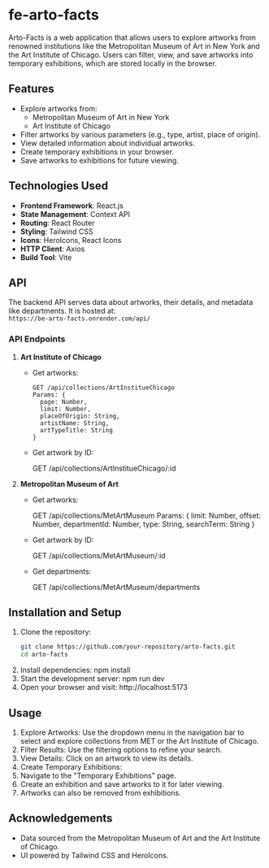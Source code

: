 # fe-arto-facts


Arto-Facts is a web application that allows users to explore artworks from renowned institutions like the Metropolitan Museum of Art in New York and the Art Institute of Chicago. Users can filter, view, and save artworks into temporary exhibitions, which are stored locally in the browser.

## Features

- Explore artworks from:
  - Metropolitan Museum of Art in New York
  - Art Institute of Chicago
- Filter artworks by various parameters (e.g., type, artist, place of origin).
- View detailed information about individual artworks.
- Create temporary exhibitions in your browser.
- Save artworks to exhibitions for future viewing.

## Technologies Used

- **Frontend Framework**: React.js
- **State Management**: Context API
- **Routing**: React Router
- **Styling**: Tailwind CSS
- **Icons**: HeroIcons, React Icons
- **HTTP Client**: Axios
- **Build Tool**: Vite

## API

The backend API serves data about artworks, their details, and metadata like departments. It is hosted at:  
`https://be-arto-facts.onrender.com/api/`

### API Endpoints

1. **Art Institute of Chicago**
   - Get artworks:
     ```
     GET /api/collections/ArtInstitueChicago
     Params: {
       page: Number,
       limit: Number,
       placeOfOrigin: String,
       artistName: String,
       artTypeTitle: String
     }
   
   - Get artwork by ID:
  
     GET /api/collections/ArtInstitueChicago/:id


2. **Metropolitan Museum of Art**
   - Get artworks:
   
     GET /api/collections/MetArtMuseum
     Params: {
       limit: Number,
       offset: Number,
       departmentId: Number,
       type: String,
       searchTerm: String
     }
   
   - Get artwork by ID:
     
     GET /api/collections/MetArtMuseum/:id
   
   - Get departments:
    
     GET /api/collections/MetArtMuseum/departments
   

## Installation and Setup

1. Clone the repository:
   ```bash
   git clone https://github.com/your-repository/arto-facts.git
   cd arto-facts

2. Install dependencies:
    npm install
3. Start the development server:
    npm run dev
4. Open your browser and visit:
    http://localhost:5173        

## Usage

1. Explore Artworks: Use the dropdown menu in the navigation bar to select and explore collections from MET or the Art Institute of Chicago.
2. Filter Results: Use the filtering options to refine your search.
3. View Details: Click on an artwork to view its details.
4. Create Temporary Exhibitions:
5. Navigate to the "Temporary Exhibitions" page.
6. Create an exhibition and save artworks to it for later viewing.
7. Artworks can also be removed from exhibitions.

## Acknowledgements
- Data sourced from the Metropolitan Museum of Art and the Art Institute of Chicago.
- UI powered by Tailwind CSS and HeroIcons.